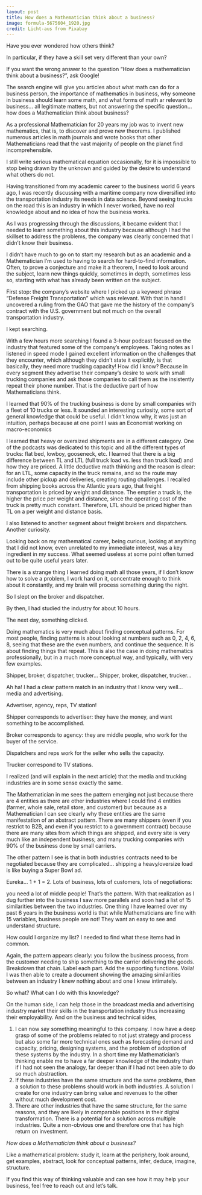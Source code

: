 ```yaml
---
layout: post
title: How does a Mathematician think about a business?
image: formula-5675604_1920.jpg
credit: Licht-aus from Pixabay
---
```


Have you ever wondered how others think? 

In particular, if they have a skill set very different than your own?

If you want the wrong answer to the question “How does a mathematician think about a business?”, ask Google! 

The search engine will give you articles about what math can do for a business person, the importance of mathematics in business, why someone in business should learn some math, and what forms of math ar relevant to business… all legitimate matters, but not answering the specific question…  how does a Mathematician think about business?

As a professional Mathematician for 20 years my job was to invent new mathematics, that is, to discover and prove new theorems. I published numerous articles in math journals and wrote books that other Mathematicians read that the vast majority of people on the planet find incomprehensible.

I still write serious mathematical equation occasionally, for it is impossible to stop being drawn by the unknown and guided by the desire to understand what others do not.

Having transitioned from my academic career to the business world 6 years ago, I was recently discussing with a maritime company now diversified into the transportation industry its needs in data science. Beyond seeing trucks on the road this is an industry in which I never worked, have no real knowledge about and no idea of how the business works.

As I was progressing through the discussions, it became evident that I needed to learn something about this industry because although I had the skillset to address the problems, the company was clearly concerned that I didn’t know their business.

I didn’t have much to go on to start my research but as an academic and a Mathematician I’m used to having to search for hard-to-find information.  Often, to prove a conjecture and make it a theorem, I need to look around the subject, learn new things quickly, sometimes in depth, sometimes less so, starting with what has already been written on the subject.

First stop: the company’s website where I picked up a keyword phrase “Defense Freight Transportation” which was relevant.  With that in hand I uncovered a ruling from the GAO that gave me the history of the company’s contract with the U.S. government but not much on the overall transportation industry.

I kept searching.

With a few hours more searching I found a 3-hour podcast focused on the industry that featured some of the company’s employees.  Taking notes as I listened in speed mode I gained excellent information on the challenges that they encounter, which although they didn’t state it explicitly, is that basically, they need more trucking capacity!  How did I know?  Because in every segment they advertise their company’s desire to work with small trucking companies and ask those companies to call them as the insistently repeat their phone number. That is the deductive part of how Mathematicians think.

I learned that 90% of the trucking business is done by small companies with a fleet of 10 trucks or less. It sounded an interesting curiosity, some sort of general knowledge that could be useful. I didn’t know why, it was just an intuition, perhaps because at one point I was an Economist working on macro-economics

I learned that heavy or oversized shipments are in a different category.  One of the podcasts was dedicated to this topic and all the different types of trucks: flat bed, lowboy, gooseneck, etc.
I learned that there is a big difference between TL and LTL (full truck load vs. less than truck load) and how they are priced.  A little deductive math thinking and the reason is clear: for an LTL, some capacity in the truck remains, and so the route may include other pickup and deliveries, creating routing challenges.  I recalled from shipping books across the Atlantic years ago, that freight transportation is priced by weight and distance. The emptier a truck is, the higher the price per weight and distance, since the operating cost of the truck is pretty much constant. Therefore, LTL should be priced higher than TL on a per weight and distance basis.

I also listened to another segment about freight brokers and dispatchers. Another curiosity.

Looking back on my mathematical career, being curious, looking at anything that I did not know, even unrelated to my immediate interest, was a key ingredient in my success. What seemed useless at some point often turned out to be quite useful years later.

There is a strange thing I learned doing math all those years, if I don’t know how to solve a problem, I work hard on it, concentrate enough to think about it constantly, and my brain will process something during the night. 

So I slept on the broker and dispatcher.

By then, I had studied the industry for about 10 hours.

The next day, something clicked.

Doing mathematics is very much about finding conceptual patterns. For most people, finding patterns is about looking at numbers such as 0, 2, 4, 6, 8, seeing that these are the even numbers, and continue the sequence. It is about finding things that repeat. This is also the case in doing mathematics professionally, but in a much more conceptual way, and typically, with very few examples.

Shipper, broker, dispatcher, trucker...  Shipper, broker, dispatcher, trucker...

Ah ha! I had a clear pattern match in an industry that I know very well… media and advertising.

Advertiser, agency, reps, TV station!

Shipper corresponds to advertiser: they have the money, and want something to be accomplished. 

Broker corresponds to agency: they are middle people, who work for the buyer of the service. 

Dispatchers and reps work for the seller who sells the capacity. 

Trucker correspond to TV stations. 

I realized (and will explain in the next article) that the media and trucking industries are in some sense exactly the same.

The Mathematician in me sees the pattern emerging not just because there are 4 entities as there are other industries where I could find 4 entities (farmer, whole sale, retail store, and customer) but because as a Mathematician I can see clearly why these entities are the same manifestation of an abstract pattern.  There are many shippers (even if you restrict to B2B, and even if you restrict to a government contract) because there are many sites from which things are shipped, and every site is very much like an independent business; and many trucking companies with 90% of the business done by small carriers.

The other pattern I see is that in both industries contracts need to be negotiated because they are complicated…   shipping a heavy/oversize load is like buying a Super Bowl ad. 

Eureka... 1 + 1 = 2.  Lots of business, lots of customers, lots of negotiations: 

you need a lot of middle people! That’s the pattern.
With that realization as I dug further into the business I saw more parallels and soon had a list of 15 similarities between the two industries. 
One thing I have learned over my past 6 years in the business world is that while Mathematicians are fine with 15 variables, business people are not! They want an easy to see and understand structure.

How could I organize my list? I needed to find what these items had in common.

Again, the pattern appears clearly: you follow the business process, from the customer needing to ship something to the carrier delivering the goods.  Breakdown that chain. Label each part.  Add the supporting functions. Voila!  I was then able to create a document showing the amazing similarities between an industry I knew nothing about and one I knew intimately.

So what?  What can I do with this knowledge? 

On the human side, I can help those in the broadcast media and advertising industry market their skills in the transportation industry thus increasing their employability. And on the business and technical sides,

1. I can now say something meaningful to this company. I now have a deep grasp of some of the problems related to not just strategy and process but also some far more technical ones such as forecasting demand and capacity, pricing, designing systems, and the problem of adoption of these systems by the industry.  In a short time my Mathematician’s thinking enable me to have a far deeper knowledge of the industry than if I had not seen the analogy, far deeper than if I had not been able to do so much abstraction.
2. If these industries have the same structure and the same problems, then a solution to these problems should work in both industries.  A solution I create for one industry can bring value and revenues to the other without much development cost.
3. There are other industries that have the same structure, for the same reasons, and they are likely in comparable positions in their digital transformation.  There is a potential for a solution across multiple industries.  Quite a non-obvious one and therefore one that has high return on investment.

*How does a Mathematician think about a business?*

Like a mathematical problem: study it, learn at the periphery, look around, get examples, abstract, look for conceptual patterns, infer, deduce, imagine, structure.

If you find this way of thinking valuable and can see how it may help your business, feel free to reach out and let’s talk.